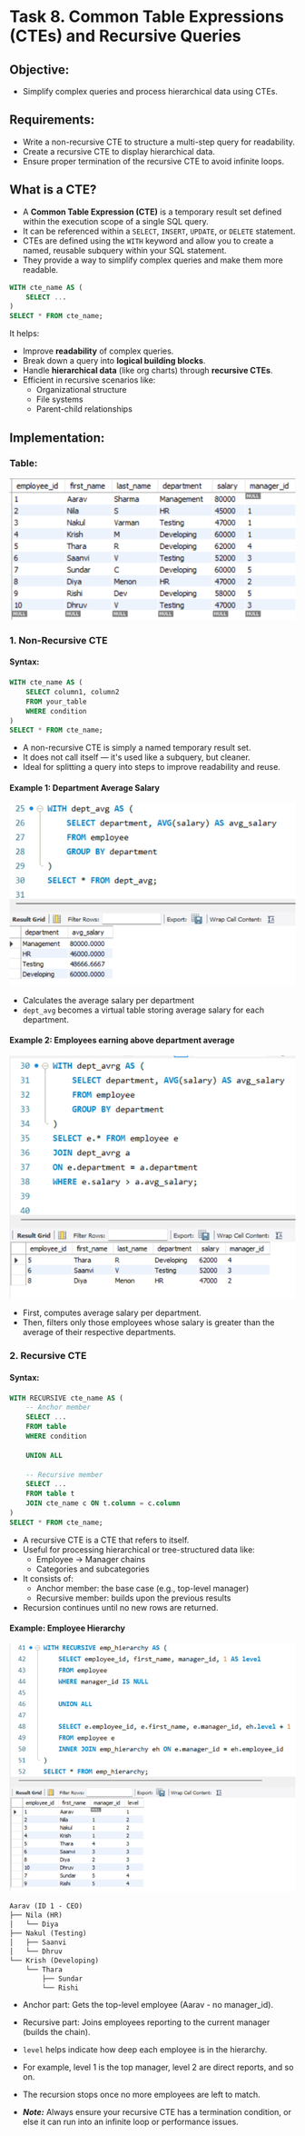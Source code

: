 # Task 8. **Common Table Expressions (CTEs) and Recursive Queries**
    
## **Objective:**
- Simplify complex queries and process hierarchical data using CTEs.

## **Requirements:**
- Write a non-recursive CTE to structure a multi-step query for readability.
- Create a recursive CTE to display hierarchical data.
- Ensure proper termination of the recursive CTE to avoid infinite loops.


## **What is a CTE?**
- A **Common Table Expression (CTE)** is a temporary result set defined within the execution scope of a single SQL query.
- It can be referenced within a `SELECT`, `INSERT`, `UPDATE`, or `DELETE` statement.
- CTEs are defined using the `WITH` keyword and allow you to create a named, reusable subquery within your SQL statement.
-  They provide a way to simplify complex queries and make them more readable.

```sql
WITH cte_name AS (
    SELECT ...
)
SELECT * FROM cte_name;
```

It helps:
- Improve **readability** of complex queries.
- Break down a query into **logical building blocks**.
- Handle **hierarchical data** (like org charts) through **recursive CTEs**.
- Efficient in recursive scenarios like:
    - Organizational structure
    - File systems
    - Parent-child relationships

## **Implementation:**

### **Table:**

![table](./table.png)

### **1. Non-Recursive CTE**

#### Syntax:

```sql
WITH cte_name AS (
    SELECT column1, column2
    FROM your_table
    WHERE condition
)
SELECT * FROM cte_name;
```

- A non-recursive CTE is simply a named temporary result set.
- It does not call itself — it's used like a subquery, but cleaner.
- Ideal for splitting a query into steps to improve readability and reuse.

#### Example 1: Department Average Salary

![non-recursive-cte](./non-recursive-CTE1.png)

- Calculates the average salary per department
- `dept_avg` becomes a virtual table storing average salary for each department.

#### Example 2: Employees earning above department average

![non-recursive-cte](./non-recursive-CTE2.png)

- First, computes average salary per department.
- Then, filters only those employees whose salary is greater than the average of their respective departments.

### **2. Recursive CTE**

#### Syntax:
```sql
WITH RECURSIVE cte_name AS (
    -- Anchor member
    SELECT ...
    FROM table
    WHERE condition

    UNION ALL

    -- Recursive member
    SELECT ...
    FROM table t
    JOIN cte_name c ON t.column = c.column
)
SELECT * FROM cte_name;
```

- A recursive CTE is a CTE that refers to itself.
- Useful for processing hierarchical or tree-structured data like:
    - Employee → Manager chains
    - Categories and subcategories
- It consists of:
    - Anchor member: the base case (e.g., top-level manager)
    - Recursive member: builds upon the previous results
- Recursion continues until no new rows are returned.

#### Example: Employee Hierarchy

![Recursive-CTE](./recurive-CTE.png)

```text
Aarav (ID 1 - CEO)
├── Nila (HR)
│   └── Diya
├── Nakul (Testing)
│   ├── Saanvi
│   └── Dhruv
└── Krish (Developing)
    └── Thara
        ├── Sundar
        └── Rishi
```

- Anchor part: Gets the top-level employee (Aarav - no manager_id).
- Recursive part: Joins employees reporting to the current manager (builds the chain).
- `level` helps indicate how deep each employee is in the hierarchy.
- For example, level 1 is the top manager, level 2 are direct reports, and so on.
- The recursion stops once no more employees are left to match.

- ***Note:*** Always ensure your recursive CTE has a termination condition, or else it can run into an infinite loop or performance issues.
